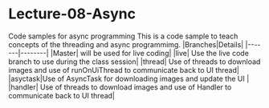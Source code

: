 # Lecture-08-Async
Code samples for async programming
This is a code sample to teach concepts of the threading and async programmimg. 
|Branches|Details|
|-------|--------|
|Master| will be used for live coding|
|live| Use the live code branch to use during the class session|
|thread| Use of threads to download images and use of runOnUiThread to communicate back to UI thread|
|asyctask|Use of AsyncTask for downloading images and update the UI |
|handler| Use of threads to download images and use of Handler to communicate back to UI thread|


